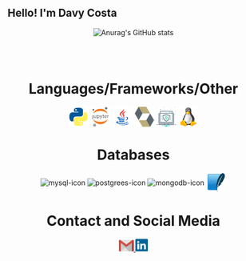 ## Hello! I'm Davy Costa

<div align="center">

![Anurag's GitHub stats](https://github-readme-stats.vercel.app/api?username=DavyCosta701&show_icons=true&theme=tokyonight)

</div>
<br>

<div  align="center"> 
  <div style="display: inline_block"><br>
    <h1 align="center">Languages/Frameworks/Other</h1>
    <img align="center" height="40" width="40" alt="python-icon"  src="https://github.com/DavyCosta701/DavyCosta701/blob/main/python-icon.png">
    <img align="center" height="40" width="40" alt="jupyter-icon"  src="https://github.com/DavyCosta701/DavyCosta701/blob/main/Jupyter-Notebook-EF5w-udy4.png">
    <img align="center" height="40" width="40" alt="java-icon"  src="https://github.com/DavyCosta701/DavyCosta701/blob/main/java-icon.png">
    <img align="center" height="40" width="40" alt="hibernate-icon"  src="https://github.com/DavyCosta701/DavyCosta701/blob/main/hibernate-icon.svg">
    <img align="center" height="40" width="40" alt="websec-icon"  src="https://github.com/DavyCosta701/DavyCosta701/blob/main/web-security-1737748-1474340.webp">
    <img align="center" height="40" width="40" alt="websec-icon"  src="https://github.com/DavyCosta701/DavyCosta701/blob/f04b5ace277aca0feb5d491f0b9fdd68feeed59f/Linux_Tux.png">
    <h1 align="center">Databases</h1>
    <img align="center" height="40" width="40" alt="mysql-icon" src="https://github.com/Rfaelsn/Rfaelsn/blob/main/MySQL-Logo.wine.svg">
    <img align="center" height="40" width="40" alt="postgrees-icon" src="https://github.com/Rfaelsn/Rfaelsn/blob/main/PostgreSQL-Logo.wine.svg">
    <img align="center" height="40" width="40" alt="mongodb-icon" src="https://github.com/Rfaelsn/Rfaelsn/blob/main/mongodb-icon.svg">
    <img align="center" height="40" width="40" alt="sqlite-icon" src="https://github.com/DavyCosta701/DavyCosta701/blob/main/Sqlite-square-icon.svg.png">
    
   </div>
    
  
  <h1 align="center">Contact and Social Media</h1>
    <a href = "mailto: davycosta701@gmail.com">
      <img width="30" src="gmail.svg">
    </a>  
    <a href = "https://www.linkedin.com/in/davy-carlos-costa-34510b214/">
      <img width="25" src="linkedin.svg">
    </a>
</div>
  